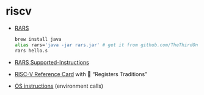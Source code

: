 # riscv

- [RARS](https://github.com/TheThirdOne/rars)

  ```bash
  brew install java
  alias rars='java -jar rars.jar' # get it from github.com/TheThirdOne/rars
  rars hello.s
  ```

- [RARS Supported-Instructions](https://github.com/TheThirdOne/rars/wiki/Supported-Instructions)

- [RISC-V Reference Card](https://github.com/jameslzhu/riscv-card/blob/master/riscv-card.pdf) with 🎎 “Registers Traditions”

- [OS instructions](https://github.com/TheThirdOne/rars/wiki/Environment-Calls) (environment calls)
